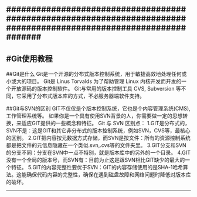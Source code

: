 ###################################################################################################################
-------------------------------------------------------------------------------------------------------------------

#Git使用教程
---

##Git是什么
Git是一个开源的分布式版本控制系统，用于敏捷高效地处理任何或小或大的项目。 
Git是 Linus Torvalds 为了帮助管理 Linux 内核开发而开发的一个开放源码的版本控制软件。 
Git与常用的版本控制工具 CVS, Subversion 等不同，它采用了分布式版本库的方式，不必服务器端软件支持。

##Git与SVN的区别
GIT不仅仅是个版本控制系统，它也是个内容管理系统(CMS),工作管理系统等。 
如果你是一个具有使用SVN背景的人，你需要做一定的思想转换，来适应GIT提供的一些概念和特征。 
Git 与 SVN 区别点：
1.GIT是分布式的，SVN不是：这是GIT和其它非分布式的版本控制系统，例如SVN，CVS等，最核心的区别。
2.GIT把内容按元数据方式存储，而SVN是按文件：所有的资源控制系统都是把文件的元信息隐藏在一个类似.svn,.cvs等的文件夹里。
3.GIT分支和SVN的分支不同：分支在SVN中一点不特别，就是版本库中的另外的一个目录。
4.GIT没有一个全局的版本号，而SVN有：目前为止这是跟SVN相比GIT缺少的最大的一个特征。
5.GIT的内容完整性要优于SVN：GIT的内容存储使用的是SHA-1哈希算法。这能确保代码内容的完整性，确保在遇到磁盘故障和网络问题时降低对版本库的破坏。

---------------------

